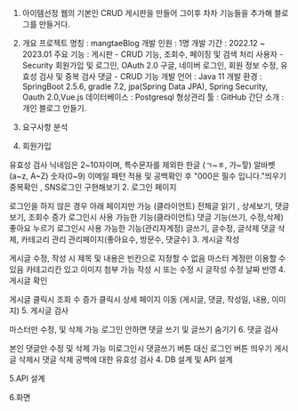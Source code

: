 1. 아이템선정
웹의 기본인 CRUD 게시판을 만들어 그이후 차차 기능들을 추가해 블로그를 만들거다.

2. 개요
프로젝트 명칭 : mangtaeBlog
개발 인원 : 1명
개발 기간 : 2022.12 ~ 2023.01
주요 기능 :
게시판 - CRUD 기능, 조회수, 페이징 및 검색 처리
사용자 - Security 회원가입 및 로그인, OAuth 2.0 구글, 네이버 로그인, 회원 정보 수정, 유효성 검사 및 중복 검사
댓글 - CRUD 기능 
개발 언어 : Java 11
개발 환경 : SpringBoot 2.5.6, gradle 7.2, jpa(Spring Data JPA), Spring Security, Oauth 2.0,Vue.js
데이터베이스 : Postgresql
형상관리 툴 : GitHub
간단 소개 : 개인 블로그 만들기.
3. 요구사항 분석
1. 회원가입

유효성 검사
닉네임은 2~10자이며, 특수문자를 제외한 한글 (ㄱ~ㅎ, 가~힣) 알바벳 (a~z, A~Z) 숫자(0~9)
이메일 패턴 적용 및 공백확인 후 "000은 필수 입니다."띄우기
중복확인 , SNS로그인 구현해보기
2. 로그인 페이지

로그인을 하지 않은 경우 아래 페이지만 가능 (클라이언트)
전체글 읽기 , 상세보기, 댓글보기, 조회수 증가
로그인시 사용 가능한 기능(클라이언트)
댓글 기능(쓰기, 수정,삭제)
좋아요 누르기
로그인시 사용 가능한 기능(관리자계정)
글쓰기, 글수정, 글삭제
댓글 삭제, 카테고리 관리
관리페이지(좋아요수, 방문수, 댓글수)
3. 게시글 작성

게시글 수정, 작성 시 제목 및 내용은 빈칸으로 지정할 수 없음
마스터 계정만 이용할 수 있음
카테고리칸 있고 이미지 첨부 가능
작성 시 또는 수정 시 글작성 수정 날짜 반영
4. 게시글 확인

게시글 클릭시 조회 수 증가
클릭시 상세 페이지 이동 (게시글, 댓글, 작성일, 내용, 이미지)
5. 게시글 검사

마스터만 수정, 및 삭제 가능
로그인 안하면 댓글 쓰기 및 글쓰기 숨기기
6. 댓글 검사

본인 댓글만 수정 및 삭제 가능
미로그인시 댓글쓰기 버튼 대신 로그인 버튼 띄우기
게시글 삭제시 댓글 삭제
공백에 대한 유효성 검사
4. DB 설계 및 API 설계








5.API 설계


6.화면
